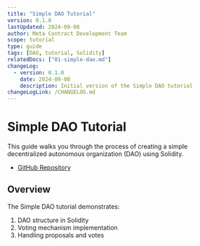 ```yaml
---
title: "Simple DAO Tutorial"
version: 0.1.0
lastUpdated: 2024-09-08
author: Meta Contract Development Team
scope: tutorial
type: guide
tags: [DAO, tutorial, Solidity]
relatedDocs: ["01-simple-dao.md"]
changeLog:
  - version: 0.1.0
    date: 2024-09-08
    description: Initial version of the Simple DAO tutorial
changeLogLink: /CHANGELOG.md
---
```


# Simple DAO Tutorial

This guide walks you through the process of creating a simple decentralized autonomous organization (DAO) using Solidity.

- [GitHub Repository](https://github.com/ecdysisxyz/simple-dao)

## Overview

The Simple DAO tutorial demonstrates:

1. DAO structure in Solidity
2. Voting mechanism implementation
3. Handling proposals and votes
